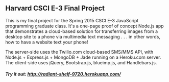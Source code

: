 ## Harvard CSCI E-3 Final Project

This is my final project for the Spring 2015 CSCI E-3 JavaScript programming graduate class. It's a one-page proof of concept Node.js app that demonstrates a cloud-based solution for transferring images from a desktop site to a phone via multimedia text messaging . . . in other words, how to have a website text your phone!

The server-side uses the Twilio.com cloud-based SMS/MMS API, with Node.js + Express.js + MongoDB + Jade running on a Heroku.com server. The client-side uses jQuery, Bootstrap.js, blueimp.js, and Handlebars.js.

##### Try it out: http://radiant-shelf-9720.herokuapp.com/
